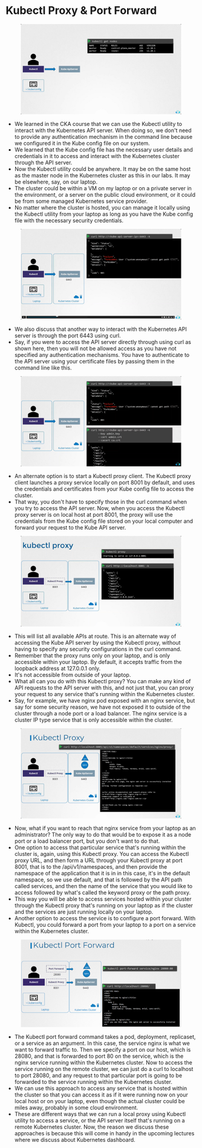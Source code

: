 # Kubectl Proxy & Port Forward

<figure><img src="../.gitbook/assets/image (2) (1).png" alt=""><figcaption></figcaption></figure>

* We learned in the CKA course that we can use the Kubectl utility to interact with the Kubernetes API server. When doing so, we don't need to provide any authentication mechanism in the command line because we configured it in the Kube config file on our system.
* We learned that the Kube config file has the necessary user details and credentials in it to access and interact with the Kubernetes cluster through the API server.&#x20;
* Now the Kubectl utility could be anywhere. It may be on the same host as the master node in the Kubernetes cluster as this in our labs. It may be elsewhere, say, on our laptop.&#x20;
* The cluster could be within a VM on my laptop or on a private server in the environment, or a server on the public cloud environment, or it could be from some managed Kubernetes service provider.
* No matter where the cluster is hosted, you can manage it locally using the Kubectl utility from your laptop as long as you have the Kube config file with the necessary security credentials.

<figure><img src="../.gitbook/assets/image (1) (1) (1).png" alt=""><figcaption></figcaption></figure>

* We also discuss that another way to interact with the Kubernetes API server is through the port 6443 using curl.
* Say, if you were to access the API server directly through using curl as shown here, then you will not be allowed access as you have not specified any authentication mechanisms. You have to authenticate to the API server using your certificate files by passing them in the command line like this.

<figure><img src="../.gitbook/assets/image (2) (1) (1).png" alt=""><figcaption></figcaption></figure>

* An alternate option is to start a Kubectl proxy client. The Kubectl proxy client launches a proxy service locally on port 8001 by default, and uses the credentials and certificates from your Kube config file to access the cluster.
* That way, you don't have to specify those in the curl command when you try to access the API server. Now, when you access the Kubectl proxy server is on local host at port 8001, the proxy will use the credentials from the Kube config file stored on your local computer and forward your request to the Kube API server.

<figure><img src="../.gitbook/assets/image (3) (1).png" alt=""><figcaption></figcaption></figure>

* This will list all available APIs at route. This is an alternate way of accessing the Kube API server by using the Kubectl proxy, without having to specify any security configurations in the curl command.
* Remember that the proxy runs only on your laptop, and is only accessible within your laptop. By default, it accepts traffic from the loopback address at 127.0.0.1 only.&#x20;
* It's not accessible from outside of your laptop.
* What all can you do with this Kubectl proxy? You can make any kind of API requests to the API server with this, and not just that, you can proxy your request to any service that's running within the Kubernetes cluster.
* Say, for example, we have nginx pod exposed with an nginx service, but say for some security reason, we have not exposed it to outside of the cluster through a node port or a load balancer. The nginx service is a cluster IP type service that is only accessible within the cluster.

<figure><img src="../.gitbook/assets/image (5).png" alt=""><figcaption></figcaption></figure>

* Now, what if you want to reach that nginx service from your laptop as an administrator? The only way to do that would be to expose it as a node port or a load balancer port, but you don't want to do that.
* &#x20;One option to access that particular service that's running within the cluster is, again, using this Kubectl proxy. You can access the Kubectl proxy URL, and then form a URL through your Kubectl proxy at port 8001, that is to the /api/v1/namespaces, and then provide the namespace of the application that it is in in this case, it's in the default namespace, so we use default, and that is followed by the API path called services, and then the name of the service that you would like to access followed by what's called the keyword proxy or the path proxy.
* This way you will be able to access services hosted within your cluster through the Kubectl proxy that's running on your laptop as if the cluster and the services are just running locally on your laptop.
* Another option to access the service is to configure a port forward. With Kubectl, you could forward a port from your laptop to a port on a service within the Kubernetes cluster.

<figure><img src="../.gitbook/assets/image (6).png" alt=""><figcaption></figcaption></figure>

* The Kubectl port forward command takes a pod, deployment, replicaset, or a service as an argument. In this case, the service nginx is what we want to forward traffic to. Then we specify a port on our host, which is 28080, and that is forwarded to port 80 on the service, which is the nginx service running within the Kubernetes cluster. Now to access the service running on the remote cluster, we can just do a curl to localhost to port 28080, and any request to that particular port is going to be forwarded to the service running within the Kubernetes cluster.&#x20;
* We can use this approach to access any service that is hosted within the cluster so that you can access it as if it were running now on your local host or on your laptop, even though the actual cluster could be miles away, probably in some cloud environment.
* These are different ways that we can run a local proxy using Kubectl utility to access a service, or the API server itself that's running on a remote Kubernetes cluster. Now, the reason we discuss these approaches is because this will come in handy in the upcoming lectures where we discuss about Kubernetes dashboard.
